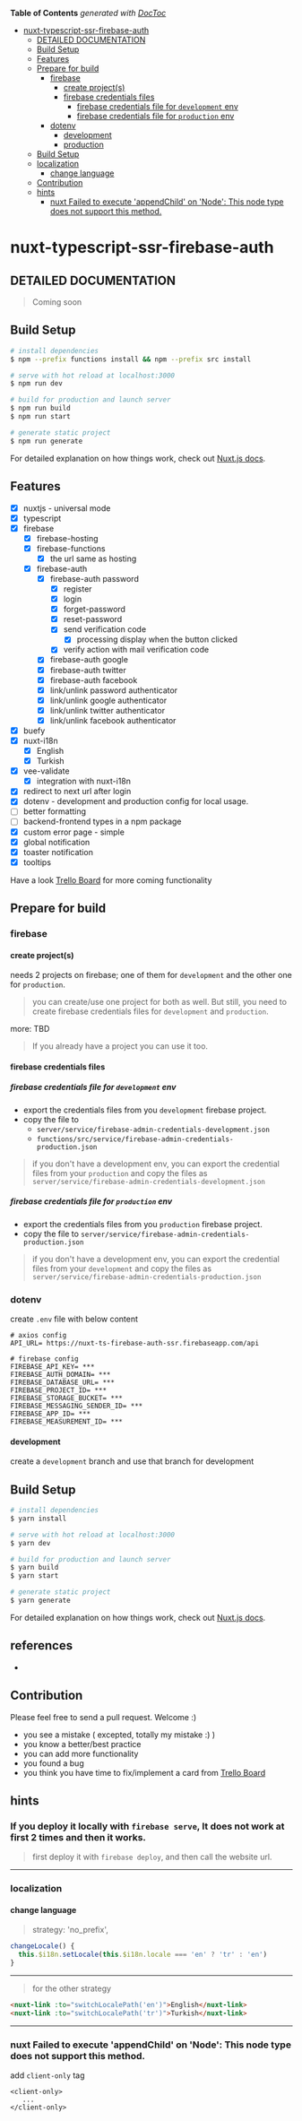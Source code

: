 <!-- START doctoc generated TOC please keep comment here to allow auto update -->
<!-- DON'T EDIT THIS SECTION, INSTEAD RE-RUN doctoc TO UPDATE -->
**Table of Contents**  *generated with [DocToc](https://github.com/thlorenz/doctoc)*

- [nuxt-typescript-ssr-firebase-auth](#nuxt-typescript-ssr-firebase-auth)
  - [DETAILED DOCUMENTATION](#detailed-documentation)
  - [Build Setup](#build-setup)
  - [Features](#features)
  - [Prepare for build](#prepare-for-build)
    - [firebase](#firebase)
      - [create project(s)](#create-projects)
      - [firebase credentials files](#firebase-credentials-files)
        - [firebase credentials file for `development` env](#firebase-credentials-file-for-development-env)
        - [firebase credentials file for `production` env](#firebase-credentials-file-for-production-env)
    - [dotenv](#dotenv)
      - [development](#development)
      - [production](#production)
  - [Build Setup](#build-setup-1)
  - [localization](#localization)
    - [change language](#change-language)
  - [Contribution](#contribution)
  - [hints](#hints)
    - [nuxt Failed to execute 'appendChild' on 'Node': This node type does not support this method.](#nuxt-failed-to-execute-appendchild-on-node-this-node-type-does-not-support-this-method)

<!-- END doctoc generated TOC please keep comment here to allow auto update -->

# nuxt-typescript-ssr-firebase-auth

## DETAILED DOCUMENTATION
> Coming soon

## Build Setup

```bash
# install dependencies
$ npm --prefix functions install && npm --prefix src install

# serve with hot reload at localhost:3000
$ npm run dev

# build for production and launch server
$ npm run build
$ npm run start

# generate static project
$ npm run generate
```

For detailed explanation on how things work, check out [Nuxt.js docs](https://nuxtjs.org).

## Features
- [x] nuxtjs - universal mode
- [x] typescript
- [x] firebase
    - [x] firebase-hosting
    - [x] firebase-functions
        - [x] the url same as hosting
    - [x] firebase-auth
        - [x] firebase-auth password
            - [x] register
            - [x] login
            - [x] forget-password
            - [x] reset-password
            - [x] send verification code
                - [x] processing display when the button clicked
            - [x] verify action with mail verification code
        - [x] firebase-auth google
        - [x] firebase-auth twitter
        - [x] firebase-auth facebook
        - [x] link/unlink password authenticator
        - [x] link/unlink google authenticator
        - [x] link/unlink twitter authenticator
        - [x] link/unlink facebook authenticator
- [x] buefy
- [x] nuxt-i18n
    - [x] English
    - [x] Turkish
- [x] vee-validate
    - [x] integration with nuxt-i18n
- [x] redirect to next url after login
- [x] dotenv - development and production config for local usage.
- [ ] better formatting
- [ ] backend-frontend types in a npm package
- [x] custom error page - simple
- [x] global notification
- [x] toaster notification
- [x] tooltips

Have a look [Trello Board](https://trello.com/b/6JN23G7A/boiler-plate) for more coming functionality


## Prepare for build

### firebase

#### create project(s)
needs 2 projects on firebase; one of them for `development` and the other one for `production`.
> you can create/use one project for both as well. But still, you need to create firebase credentials files for `development` and `production`.


more: TBD

> If you already have a project you can use it too.

#### firebase credentials files

##### firebase credentials file for `development` env 
- export the credentials files from you `development` firebase project.
- copy the file to 
    - `server/service/firebase-admin-credentials-development.json`
    - `functions/src/service/firebase-admin-credentials-production.json`

> if you don't have a development env, you can export the credential files from your `production` and copy the files as `server/service/firebase-admin-credentials-development.json`

##### firebase credentials file for `production` env 
- export the credentials files from you `production` firebase project.
- copy the file to `server/service/firebase-admin-credentials-production.json`

> if you don't have a development env, you can export the credential files from your `development` and copy the files as `server/service/firebase-admin-credentials-production.json`

### dotenv

create `.env` file with below content

```.env
# axios config
API_URL= https://nuxt-ts-firebase-auth-ssr.firebaseapp.com/api

# firebase config
FIREBASE_API_KEY= ***
FIREBASE_AUTH_DOMAIN= ***
FIREBASE_DATABASE_URL= ***
FIREBASE_PROJECT_ID= ***
FIREBASE_STORAGE_BUCKET= ***
FIREBASE_MESSAGING_SENDER_ID= ***
FIREBASE_APP_ID= ***
FIREBASE_MEASUREMENT_ID= ***
```

#### development
create a `development` branch and use that branch for development 

## Build Setup

```bash
# install dependencies
$ yarn install

# serve with hot reload at localhost:3000
$ yarn dev

# build for production and launch server
$ yarn build
$ yarn start

# generate static project
$ yarn generate
```

For detailed explanation on how things work, check out [Nuxt.js docs](https://nuxtjs.org).

## references

-

## Contribution

Please feel free to send a pull request. Welcome :)
- you see a mistake ( excepted, totally my mistake :) )
- you know a better/best practice
- you can add more functionality
- you found a bug
- you think you have time to fix/implement a card from [Trello Board](https://trello.com/b/6JN23G7A/boiler-plate)



## hints

### If you deploy it locally with `firebase serve`, It does not work at first 2 times and then it works.
> first deploy it with `firebase deploy`, and then call the website url.

---

### localization

#### change language

> strategy: 'no_prefix', 

```typescript
changeLocale() {
  this.$i18n.setLocale(this.$i18n.locale === 'en' ? 'tr' : 'en')
}
```
---
> for the other strategy
```html
<nuxt-link :to="switchLocalePath('en')">English</nuxt-link>
<nuxt-link :to="switchLocalePath('tr')">Turkish</nuxt-link>
```

---

### nuxt Failed to execute 'appendChild' on 'Node': This node type does not support this method.
add `client-only` tag

    <client-only> 
       ...
    </client-only>
    
